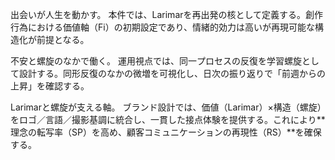 出会いが人生を動かす。
本件では、Larimarを再出発の核として定義する。創作行為における価値軸（Fi）の初期設定であり、情緒的効力は高いが再現可能な構造化が前提となる。

不安と螺旋のなかで働く。
運用視点では、同一プロセスの反復を学習螺旋として設計する。同形反復のなかの微増を可視化し、日次の振り返りで「前週からの上昇」を確認する。

Larimarと螺旋が支える軸。
ブランド設計では、価値（Larimar）×構造（螺旋）をロゴ／言語／撮影基調に統合し、一貫した接点体験を提供する。これにより**理念の転写率（SP）を高め、顧客コミュニケーションの再現性（RS）**を確保する。

